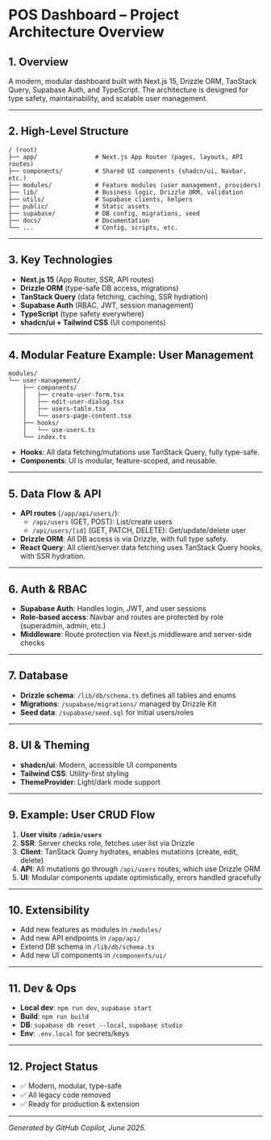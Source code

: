 # POS Dashboard – Project Architecture Overview

## 1. Overview

A modern, modular dashboard built with Next.js 15, Drizzle ORM, TanStack Query, Supabase Auth, and TypeScript. The architecture is designed for type safety, maintainability, and scalable user management.

---

## 2. High-Level Structure

```
/ (root)
├── app/                # Next.js App Router (pages, layouts, API routes)
├── components/         # Shared UI components (shadcn/ui, Navbar, etc.)
├── modules/            # Feature modules (user management, providers)
├── lib/                # Business logic, Drizzle ORM, validation
├── utils/              # Supabase clients, helpers
├── public/             # Static assets
├── supabase/           # DB config, migrations, seed
├── docs/               # Documentation
└── ...                 # Config, scripts, etc.
```

---

## 3. Key Technologies

- **Next.js 15** (App Router, SSR, API routes)
- **Drizzle ORM** (type-safe DB access, migrations)
- **TanStack Query** (data fetching, caching, SSR hydration)
- **Supabase Auth** (RBAC, JWT, session management)
- **TypeScript** (type safety everywhere)
- **shadcn/ui + Tailwind CSS** (UI components)

---

## 4. Modular Feature Example: User Management

```
modules/
└── user-management/
    ├── components/
    │   ├── create-user-form.tsx
    │   ├── edit-user-dialog.tsx
    │   ├── users-table.tsx
    │   └── users-page-content.tsx
    ├── hooks/
    │   └── use-users.ts
    └── index.ts
```

- **Hooks**: All data fetching/mutations use TanStack Query, fully type-safe.
- **Components**: UI is modular, feature-scoped, and reusable.

---

## 5. Data Flow & API

- **API routes** (`/app/api/users/`):
  - `/api/users` (GET, POST): List/create users
  - `/api/users/[id]` (GET, PATCH, DELETE): Get/update/delete user
- **Drizzle ORM**: All DB access is via Drizzle, with full type safety.
- **React Query**: All client/server data fetching uses TanStack Query hooks, with SSR hydration.

---

## 6. Auth & RBAC

- **Supabase Auth**: Handles login, JWT, and user sessions
- **Role-based access**: Navbar and routes are protected by role (superadmin, admin, etc.)
- **Middleware**: Route protection via Next.js middleware and server-side checks

---

## 7. Database

- **Drizzle schema**: `/lib/db/schema.ts` defines all tables and enums
- **Migrations**: `/supabase/migrations/` managed by Drizzle Kit
- **Seed data**: `/supabase/seed.sql` for initial users/roles

---

## 8. UI & Theming

- **shadcn/ui**: Modern, accessible UI components
- **Tailwind CSS**: Utility-first styling
- **ThemeProvider**: Light/dark mode support

---

## 9. Example: User CRUD Flow

1. **User visits `/admin/users`**
2. **SSR**: Server checks role, fetches user list via Drizzle
3. **Client**: TanStack Query hydrates, enables mutations (create, edit, delete)
4. **API**: All mutations go through `/api/users` routes, which use Drizzle ORM
5. **UI**: Modular components update optimistically, errors handled gracefully

---

## 10. Extensibility

- Add new features as modules in `/modules/`
- Add new API endpoints in `/app/api/`
- Extend DB schema in `/lib/db/schema.ts`
- Add new UI components in `/components/ui/`

---

## 11. Dev & Ops

- **Local dev**: `npm run dev`, `supabase start`
- **Build**: `npm run build`
- **DB**: `supabase db reset --local`, `supabase studio`
- **Env**: `.env.local` for secrets/keys

---

## 12. Project Status

- ✅ Modern, modular, type-safe
- ✅ All legacy code removed
- ✅ Ready for production & extension

---

_Generated by GitHub Copilot, June 2025._
